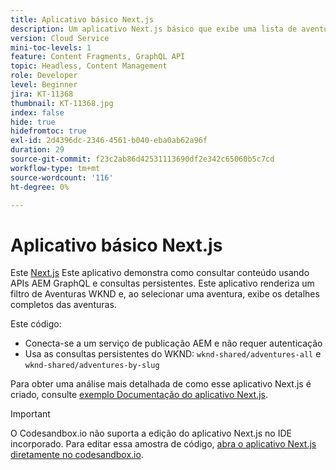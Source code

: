 ```yaml
---
title: Aplicativo básico Next.js
description: Um aplicativo Next.js básico que exibe uma lista de aventuras WKND e seus detalhes
version: Cloud Service
mini-toc-levels: 1
feature: Content Fragments, GraphQL API
topic: Headless, Content Management
role: Developer
level: Beginner
jira: KT-11368
thumbnail: KT-11368.jpg
index: false
hide: true
hidefromtoc: true
exl-id: 2d4396dc-2346-4561-b040-eba0ab62a96f
duration: 29
source-git-commit: f23c2ab86d42531113690df2e342c65060b5c7cd
workflow-type: tm+mt
source-wordcount: '116'
ht-degree: 0%

---
```


# Aplicativo básico Next.js

Este [Next.js](https://nextjs.org/) Este aplicativo demonstra como consultar conteúdo usando APIs AEM GraphQL e consultas persistentes. Este aplicativo renderiza um filtro de Aventuras WKND e, ao selecionar uma aventura, exibe os detalhes completos das aventuras.

Este código:

+ Conecta-se a um serviço de publicação AEM e não requer autenticação
+ Usa as consultas persistentes do WKND: `wknd-shared/adventures-all` e `wknd-shared/adventures-by-slug`

Para obter uma análise mais detalhada de como esse aplicativo Next.js é criado, consulte [exemplo Documentação do aplicativo Next.js](../example-apps/next-js.md).

>[!IMPORTANT]
>
> O Codesandbox.io não suporta a edição do aplicativo Next.js no IDE incorporado. Para editar essa amostra de código, [abra o aplicativo Next.js diretamente no codesandbox.io](https://codesandbox.io/s/wknd-next-js-app-u8x5f8).
